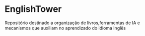 # EnglishTower
Repositório destinado a organização de livros,ferramentas de IA e mecanismos que auxiliam no aprendizado do idioma Inglês
